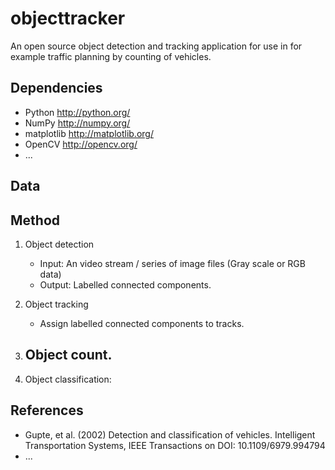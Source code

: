 objecttracker
=============

An open source object detection and tracking application for use in for example
traffic planning by counting of vehicles.

Dependencies
------------

- Python http://python.org/
- NumPy http://numpy.org/
- matplotlib http://matplotlib.org/
- OpenCV http://opencv.org/
- ...

Data
----

Method
------

1. Object detection
   - Input: An video stream / series of image files (Gray scale or RGB data)
   - Output: Labelled connected components.

2. Object tracking
   - Assign labelled connected components to tracks.

3. Object count.
   - 

4. Object classification:


References
----------

- Gupte, et al. (2002) Detection and classification of vehicles. Intelligent Transportation Systems, IEEE Transactions on DOI: 10.1109/6979.994794
- ...
